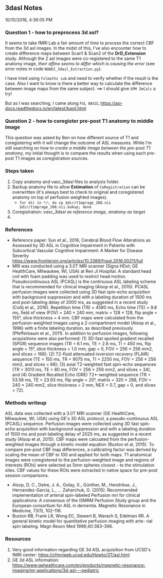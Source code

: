 ## 3dasl Notes
10/10/2018, 4:36:05 PM

### Question 1 - how to preprocess 3d asl?
It seems to take fMRI Lab a fair amount of time to process the correct CBF from the 3d asl images. In the midst of this, I've also encounter how to create difference maps between Scan1 & Scan2 of the **DrD_Extension** study. Although the 2 asl images were co-registered to the same T1 anatomy image, _their affine seems to differ which is causing the error_ (see error notes in code `NODDI_3dasl_Extraction.py`).

I have tried using `fslmaths sub` and need to verify whether if the result is the case. Also I want to know is there a better way to calculate the difference between image maps from the same subject.
==> I should give `SPM ImCalc` a try!

But as I was searching, I came along `FSL BASIL` https://asl-docs.readthedocs.io/en/latest/basil.html

### Question 2 - how to coregister pre-post T1 anatomy to middle image
This question was asked by Ben on how different source of T1 and coregistering with it will change the outcome of ASL measures. While I'm still searching on _how to create a middle image between the pre-post T1 anatomy_, my initial thought is to compare the results when using each pre-post T1 images as coregistration sources.

### Steps taken
1. Copy anatomy and vasc_3dasl files to analysis folder.
2. Backup anatomy file to allow **Estimation** of `CoRegistration` can be overwritten (it's always best to check to original and coregistered anatomy on top of perfusion weighted images).
    - `for dir in */; do cp $dir/t1mprage_208.nii $dir/t1mprage_208.nii.bakup; done`
3. Coregistration: _vasc_3dasl as reference image, anatomy as target_
4.

### References
- Reference paper: Sun et al., 2016, Cerebral Blood Flow Alterations as Assessed by 3D ASL in Cognitive Impairment in Patients with Subcortical Vascular Cognitive Impairment: A Marker for Disease Severity https://www.frontiersin.org/articles/10.3389/fnagi.2016.00211/full
- MRI was conducted using a 3.0T MRI scanner (Signa HDxt; GE HealthCare, Milwaukee, WI, USA) at Ren Ji Hospital. A standard head coil with foam padding was used to restrict head motion. Pseudocontinuous ASL (PCASL) is the continuous ASL labeling scheme that is recommended for clinical imaging (Alsop et al., 2015). PCASL perfusion images were collected using 3D fast spin-echo acquisition with background suppression and with a labeling duration of 1500 ms and post-labeling delay of 2000 ms, as suggested in a recent study (Collij et al., 2016). Repetition time (TR) = 4580 ms, Echo time (TE) = 9.8 ms, field of view (FOV) = 240 × 240 mm, matrix = 128 × 128, flip angle = 155°, slice thickness = 4 mm. CBF maps were calculated from the perfusion-weighted images using a 2-compartment model (Alsop et al., 1996) with a finite labeling duration, as described previously (Pfefferbaum et al., 2011). In addition to perfusion images, following acquisitions were also performed: (1) 3D-fast spoiled gradient recalled (SPGR) sequence images (TR = 6.1 ms, TE = 2.8 ms, TI = 450 ms, flip angle = 15°, slice thickness = 1.0 mm, gap = 0, FOV = 256 × 256 mm2, and slices = 166); (2) T2-fluid attenuated inversion recovery (FLAIR) sequence (TE = 150 ms, TR = 9075 ms, TI = 2250 ms, FOV = 256 × 256 mm2, and slices = 66); (3) axial T2-weighted fast spin-echo sequences (TR = 3013 ms, TE = 80 ms, FOV = 256 × 256 mm2, and slices = 34), and (4) Gradient Recalled Echo (GRE) T2*-weighted sequence (TR = 53.58 ms, TE = 23.93 ms, flip angle = 20°, matrix = 320 × 288, FOV = 240 × 240 mm2, slice thickness = 2 mm, NEX = 0.7, gap = 0, and slices = 72).

### Methods writeup
ASL data was collected with a 3.0T MRI scanner (GE HealthCare, Milwaukee, WI, USA) using GE's 3D ASL protocol, a pseudo-continuous ASL (PCASL) sequence. Perfusion images were collected using 3D fast spin-echo acquisition with background suppression and with a labeling duration of 1500 ms and post-labeling delay of 2025 ms, as suggested in a recent study (Alsop et al, 2015). CBF maps were calcuated from the perfusion-weighted images through a kinetic model equation (Buxton et al, 2015). To compare pre-post CBF map differences, a calibrating factor was derived by scaling the mean of CBF to 100 and applied for both maps. T1 anatomical images were coregistered to the perfusion-weighted image and regions of interests (ROIs) were selected as 5mm spheres closest - to the stimulation sites. CBF values for these ROIs were extracted in native space for pre-post session comparisons.
- Alsop, D. C., Detre, J. A., Golay, X., Günther, M., Hendrikse, J., Hernandez-Garcia, L., … Zaharchuk, G. (2015). Recommended implementation of arterial spin-labeled Perfusion mri for clinical applications: A consensus of the ISMRM Perfusion Study group and the European consortium for ASL in dementia. Magnetic Resonance in Medicine, 73(1), 102–116.
- Buxton RB, Frank LR, Wong EC, Siewert B, Warach S, Edelman RR. A general kinetic model for quantitative perfusion imaging with arte- rial spin labeling. Magn Reson Med 1998;40:383–396.

### Resources
1. Very good information regarding GE 3d ASL acquisition from UCSD's fMRI center: https://cfmriweb.ucsd.edu/Howto/3T/asl.html
2. GE 3d ASL information: https://www.gehealthcare.com/en/products/magnetic-resonance-imaging/mr-applications/3d-asl---pediatric
